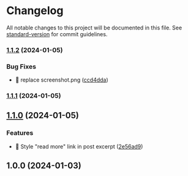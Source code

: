 # Changelog

All notable changes to this project will be documented in this file. See [standard-version](https://github.com/conventional-changelog/standard-version) for commit guidelines.

### [1.1.2](https://github.com/Herm71/rcid-block-theme/compare/v1.1.1...v1.1.2) (2024-01-05)


### Bug Fixes

* :art: replace screenshot.png ([ccd4dda](https://github.com/Herm71/rcid-block-theme/commit/ccd4dda3a8e48a919f65efe2073928828d461e4c))

### [1.1.1](https://github.com/Herm71/rcid-block-theme/compare/v1.0.0...v1.1.1) (2024-01-05)

## [1.1.0](https://github.com/Herm71/rcid-block-theme/compare/v1.0.0...v1.1.0) (2024-01-05)


### Features

* :art: Style "read more" link in post excerpt ([2e56ad9](https://github.com/Herm71/rcid-block-theme/commit/2e56ad9c409c9b6c66c4ba592b9d43e5f8aca6c3))

## 1.0.0 (2024-01-03)
